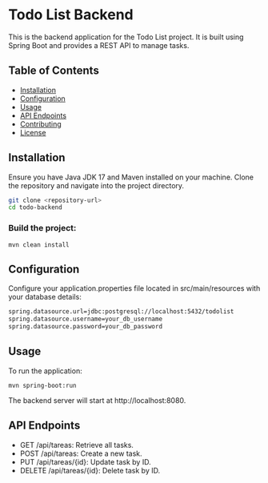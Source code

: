 # Todo List Backend

This is the backend application for the Todo List project. It is built using Spring Boot and provides a REST API to manage tasks.

## Table of Contents

- [Installation](#installation)
- [Configuration](#configuration)
- [Usage](#usage)
- [API Endpoints](#api-endpoints)
- [Contributing](#contributing)
- [License](#license)

## Installation

Ensure you have Java JDK 17 and Maven installed on your machine. Clone the repository and navigate into the project directory.

```bash
git clone <repository-url>
cd todo-backend
```

### Build the project:


`mvn clean install`

## Configuration
Configure your application.properties file located in src/main/resources with your database details:

```bash
spring.datasource.url=jdbc:postgresql://localhost:5432/todolist
spring.datasource.username=your_db_username
spring.datasource.password=your_db_password
```

## Usage
To run the application:

`mvn spring-boot:run`

The backend server will start at http://localhost:8080.

## API Endpoints

- GET /api/tareas: Retrieve all tasks.
- POST /api/tareas: Create a new task.
- PUT /api/tareas/{id}: Update task by ID.
- DELETE /api/tareas/{id}: Delete task by ID.